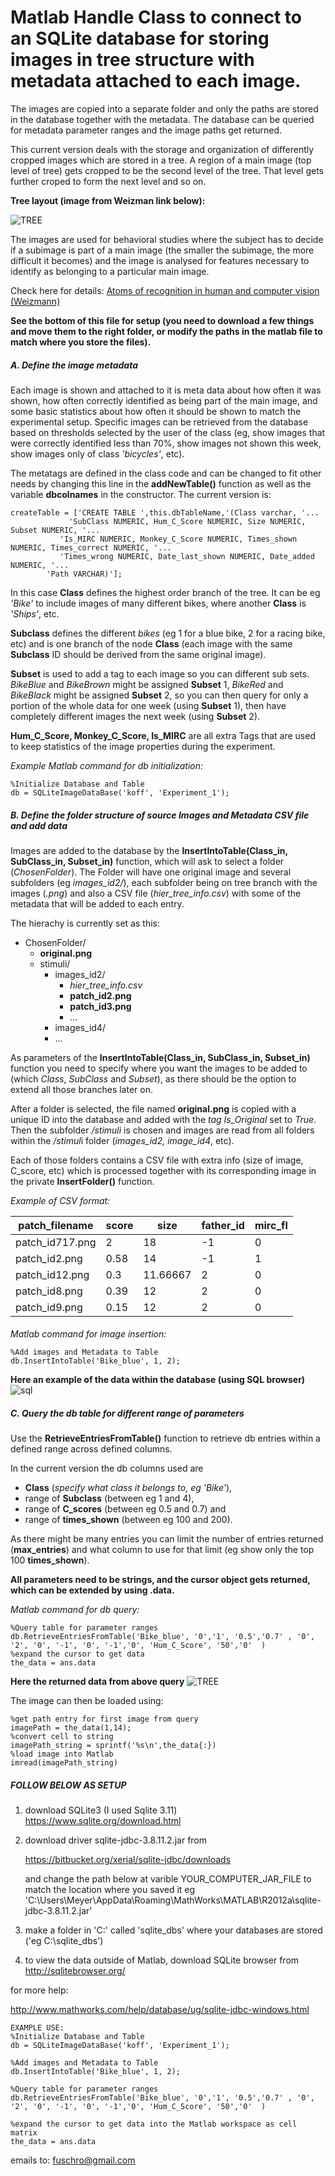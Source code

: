 # Matlab Handle Class to connect to an SQLite database for storing images in tree structure with metadata attached to each image. 

The images are copied into a separate folder and only the paths are stored in the database together with the metadata.
The database can be queried for metadata parameter ranges and the image paths get returned.

This current version deals with the storage and organization of differently cropped images which are stored in a tree. A region of a main image (top level of tree) gets cropped to be the second level of the tree. That level gets further croped to form the next level and so on.


**Tree layout (image from Weizman link below):**

![TREE](http://i.imgur.com/4FezCGI.jpg)


The images are used for behavioral studies where the subject has to decide if a subimage is part of a main image (the smaller the subimage, the more difficult it becomes) and the image is analysed for features necessary to identify as belonging to a particular main image. 

Check here for details:
[ Atoms of recognition in human and computer vision (Weizmann)](http://www.wisdom.weizmann.ac.il/~dannyh/Mircs/mircs.html
 "CAMshift") 
 


**See the bottom of this file for setup (you need to download a few things and move them to the right folder, or modify the paths in the matlab file to match where you store the files).**

##### A. Define the image metadata
Each image is shown and attached to it is meta data about how often it was shown, how often correctly identified as being part of the main image, and some basic statistics about how often it should be shown to match the experimental setup. Specific images can be retrieved from the database based on thresholds selected by the user of the class (eg, show images that were correctly identified less than 70%, show images not shown this week, show images only of class *'bicycles'*, etc).

The metatags are defined in the class code and can be changed to fit other needs by changing this line in the **addNewTable()** function as well as the variable **dbcolnames** in the constructor. The current version is:

    createTable = ['CREATE TABLE ',this.dbTableName,'(Class varchar, '...
                 'SubClass NUMERIC, Hum_C_Score NUMERIC, Size NUMERIC, Subset NUMERIC, '...
               'Is_MIRC NUMERIC, Monkey_C_Score NUMERIC, Times_shown NUMERIC, Times_correct NUMERIC, '...
               'Times_wrong NUMERIC, Date_last_shown NUMERIC, Date_added NUMERIC, '...
            'Path VARCHAR)'];


In this case **Class** defines the highest order branch of the tree. It can be eg *'Bike'* to include images of many different bikes, where another **Class** is *'Ships'*, etc.

**Subclass** defines the different *bikes* (eg 1 for a blue bike, 2 for a racing bike, etc) and is one branch of the node **Class** (each image with the same **Subclass** ID should be derived from the same original image).

**Subset** is used to add a tag to each image so you can different sub sets. *BikeBlue* and *BikeBrown* might be assigned **Subset** 1, *BikeRed* and *BikeBlack* might be assigned **Subset** 2, so you can then query for only a portion of the whole data for one week (using **Subset** 1), then have completely different images the next week (using **Subset** 2).

**Hum_C_Score, Monkey_C_Score, Is_MIRC** are all extra Tags that are used to keep statistics of the image properties during the experiment.

*Example Matlab command for db initialization:*

    %Initialize Database and Table
    db = SQLiteImageDataBase('koff', 'Experiment_1');





##### B. Define the folder structure of source Images and Metadata CSV file and add data
Images are added to the database by the **InsertIntoTable(Class_in, SubClass_in, Subset_in)** function, which will ask to select a folder (*ChosenFolder*). The Folder will have one original image and several subfolders (eg *images_id2/*), each subfolder being on tree branch with the images (*.png*) and also a CSV file (*hier_tree_info.csv*) with some of the metadata that will be added to each entry. 

The hierachy is currently set as this:

* ChosenFolder/
  * **original.png**
  * stimuli/
    * images_id2/
      * *hier_tree_info.csv*
      * **patch_id2.png**
      * **patch_id3.png**
      * ...
    * images_id4/
    * ...

As parameters of the **InsertIntoTable(Class_in, SubClass_in, Subset_in)**  function you need to specify where you want the images to be added to (which *Class*, *SubClass* and *Subset*), as there should be the option to extend all those branches later on.

After a folder is selected, the file named **original.png** is copied with a unique ID into the database and added with the *tag Is_Original* set to *True*.
Then the subfolder */stimuli* is chosen and images are read from all folders within the */stimul*i folder (*images_id2, image_id4*, etc).

Each of those folders contains a CSV file with extra info (size of image, C_score, etc) which is processed together with its corresponding image in the private **InsertFolder()** function.

*Example of CSV format:*

| patch_filename  |  score |  size    |  father_id |  mirc_fl |
|-----------------|--------|----------|------------|----------|
| patch_id717.png | 2      | 18       | -1         | 0        |
| patch_id2.png   | 0.58   | 14       | -1         | 1        |
| patch_id12.png  | 0.3    | 11.66667 | 2          | 0        |
| patch_id8.png   | 0.39   | 12       | 2          | 0        |
| patch_id9.png   | 0.15   | 12       | 2          | 0        |




####

*Matlab command for image insertion:*

    %Add images and Metadata to Table
    db.InsertIntoTable('Bike_blue', 1, 2);


**Here an example of the data within the database (using SQL browser)**
![sql](http://i.imgur.com/HEgIQfm.jpg)




##### C. Query the db table for different range of parameters
Use the **RetrieveEntriesFromTable()** function to retrieve db entries within a defined range across defined columns.

In the current version the db columns used are 
* **Class** (*specify what class it belongs to, eg 'Bike'*), 
* range of **Subclass** (between eg 1 and 4), 
* range of **C_scores** (between eg 0.5 and 0.7) and 
* range of **times_shown** (between eg 100 and 200).

As there might be many entries you can limit the number of entries returned (**max_entries**) and what column to use for that limit (eg show only the top 100 **times_shown**).

**All parameters need to be strings, and the cursor object gets returned, which can be extended by using .data.**

*Matlab command for db query:*

    %Query table for parameter ranges
    db.RetrieveEntriesFromTable('Bike_blue', '0','1', '0.5','0.7' , '0', '2', '0', '-1', '0', '-1','0', 'Hum_C_Score', '50','0'  )
    %expand the cursor to get data
    the_data = ans.data



**Here the returned data from above query**
![TREE](http://i.imgur.com/omc37rg.jpg)



The image can then be loaded using:

    %get path entry for first image from query
    imagePath = the_data(1,14);
    %convert cell to string
    imagePath_string = sprintf('%s\n',the_data{:})
    %load image into Matlab
    imread(imagePath_string)


 ##### FOLLOW BELOW AS SETUP
 
1. download SQLite3 (I used Sqlite 3.11)
    https://www.sqlite.org/download.html
    
2. download driver sqlite-jdbc-3.8.11.2.jar from

    https://bitbucket.org/xerial/sqlite-jdbc/downloads
    
    and change the path below at varible YOUR_COMPUTER_JAR_FILE to match
    the location where you saved it
    eg 'C:\Users\Meyer\AppData\Roaming\MathWorks\MATLAB\R2012a\sqlite-jdbc-3.8.11.2.jar'
    
3. make a folder in 'C:' called 'sqlite_dbs' where your databases are
    stored
    ('eg C:\sqlite_dbs\')
    
4. to view the data outside of Matlab, download SQLite browser from
    http://sqlitebrowser.org/
    

for more help:

http://www.mathworks.com/help/database/ug/sqlite-jdbc-windows.html
    
    EXAMPLE USE:
    %Initialize Database and Table
    db = SQLiteImageDataBase('koff', 'Experiment_1');
    
    %Add images and Metadata to Table
    db.InsertIntoTable('Bike_blue', 1, 2);
    
    %Query table for parameter ranges
    db.RetrieveEntriesFromTable('Bike_blue', '0','1', '0.5','0.7' , '0', '2', '0', '-1', '0', '-1','0', 'Hum_C_Score', '50','0'  )
    
    %expand the cursor to get data into the Matlab workspace as cell matrix
    the_data = ans.data








emails to:
 <fuschro@gmail.com>